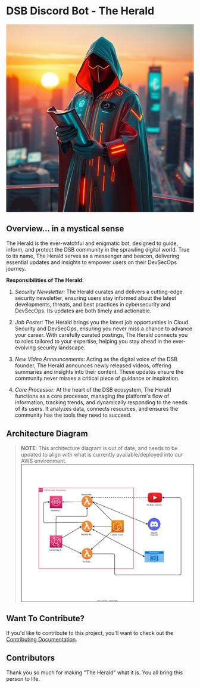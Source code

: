 # DSB Discord Bot - The Herald

<p align="center">
  <img src="./docs/imgs/the_herald.jpg" alt="The Herald Image" />
</p>

## Overview... in a mystical sense

The Herald is the ever-watchful and enigmatic bot, designed to guide, inform, and protect the DSB community in the sprawling digital world. True to its name, The Herald serves as a messenger and beacon, delivering essential updates and insights to empower users on their DevSecOps journey.

**Responsibilities of The Herald:**

1. _Security Newsletter:_
   The Herald curates and delivers a cutting-edge security newsletter, ensuring users stay informed about the latest developments, threats, and best practices in cybersecurity and DevSecOps. Its updates are both timely and actionable.

1. _Job Poster:_
   The Herald brings you the latest job opportunities in Cloud Security and DevSecOps, ensuring you never miss a chance to advance your career. With carefully curated postings, The Herald connects you to roles tailored to your expertise, helping you stay ahead in the ever-evolving security landscape.

1. _New Video Announcements:_
   Acting as the digital voice of the DSB founder, The Herald announces newly released videos, offering summaries and insights into their content. These updates ensure the community never misses a critical piece of guidance or inspiration.

1. _Core Processor:_
   At the heart of the DSB ecosystem, The Herald functions as a core processor, managing the platform's flow of information, tracking trends, and dynamically responding to the needs of its users. It analyzes data, connects resources, and ensures the community has the tools they need to succeed.

## Architecture Diagram

>**NOTE**: This architecture diagram is out of date, and needs to be updated to align with what is 
> currently available/deployed into our AWS environment.
![Architecture Diagram](./docs/imgs/architecture.drawio.svg)

## Want To Contribute?

If you'd like to contribute to this project, you'll want to check out the [Contributing Documentation](./CONTRIBUTING.md).

## Contributors

Thank you so much for making "The Herald" what it is. You all bring this person to life.
